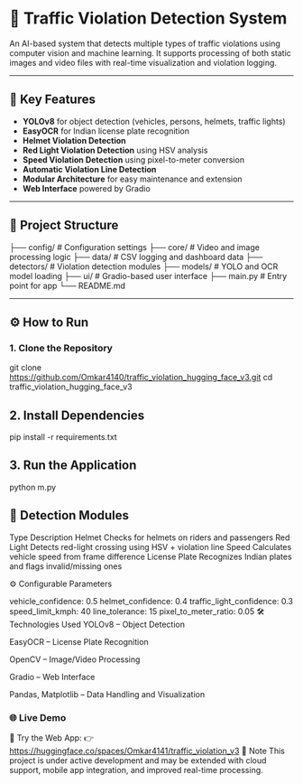 # 🚦 Traffic Violation Detection System

An AI-based system that detects multiple types of traffic violations using computer vision and machine learning. It supports processing of both static images and video files with real-time visualization and violation logging.

---

## 🧩 Key Features

- **YOLOv8** for object detection (vehicles, persons, helmets, traffic lights)
- **EasyOCR** for Indian license plate recognition
- **Helmet Violation Detection**
- **Red Light Violation Detection** using HSV analysis
- **Speed Violation Detection** using pixel-to-meter conversion
- **Automatic Violation Line Detection**
- **Modular Architecture** for easy maintenance and extension
- **Web Interface** powered by Gradio

---

## 📁 Project Structure

├── config/ # Configuration settings
├── core/ # Video and image processing logic
├── data/ # CSV logging and dashboard data
├── detectors/ # Violation detection modules
├── models/ # YOLO and OCR model loading
├── ui/ # Gradio-based user interface
├── main.py # Entry point for app
└── README.md

---

## ⚙️ How to Run

### 1. Clone the Repository

git clone https://github.com/Omkar4140/traffic_violation_hugging_face_v3.git
cd traffic_violation_hugging_face_v3

## 2. Install Dependencies
pip install -r requirements.txt

## 3. Run the Application
python m.py

## 🧠 Detection Modules
Type	Description
Helmet	Checks for helmets on riders and passengers
Red Light	Detects red-light crossing using HSV + violation line
Speed	Calculates vehicle speed from frame difference
License Plate	Recognizes Indian plates and flags invalid/missing ones

⚙️ Configurable Parameters

vehicle_confidence: 0.5
helmet_confidence: 0.4
traffic_light_confidence: 0.3
speed_limit_kmph: 40
line_tolerance: 15
pixel_to_meter_ratio: 0.05
🛠️ Technologies Used
YOLOv8 – Object Detection

EasyOCR – License Plate Recognition

OpenCV – Image/Video Processing

Gradio – Web Interface

Pandas, Matplotlib – Data Handling and Visualization


### 🌐 Live Demo
🧪 Try the Web App:
👉 https://huggingface.co/spaces/Omkar4141/traffic_violation_v3
📌 Note
This project is under active development and may be extended with cloud support, mobile app integration, and improved real-time processing.
